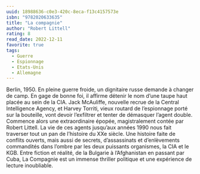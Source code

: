 ```yaml
---
uuid: 18988636-c0e3-420c-8eca-f13c4157573e
isbn: "9782020633635"
title: "La compagnie"
author: "Robert Littell"
rating: 8
read_date: 2022-12-11
favorite: true
tags:
  - Guerre
  - Espionnage
  - Etats-Unis
  - Allemagne
---
```


Berlin, 1950. En pleine guerre froide, un dignitaire russe demande à changer de camp. En gage de bonne foi, il affirme détenir le nom d’une taupe haut placée au sein de la CIA. Jack McAuliffe, nouvelle recrue de la Central Intelligence Agency, et Harvey Torriti, vieux routard de l’espionnage porté sur la bouteille, vont devoir l’exfiltrer et tenter de démasquer l’agent double. Commence alors une extraordinaire épopée, magistralement contée par Robert Littell. La vie de ces agents jusqu’aux années 1990 nous fait traverser tout un pan de l’histoire du XXe siècle. Une histoire faite de conflits ouverts, mais aussi de secrets, d’assassinats et d’enlèvements commandités dans l’ombre par les deux puissants organismes, la CIA et le KGB. Entre fiction et réalité, de la Bulgarie à l’Afghanistan en passant par Cuba, La Compagnie est un immense thriller politique et une expérience de lecture inoubliable.
